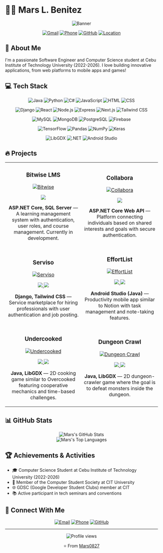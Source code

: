 # 👨‍💻 Mars L. Benitez

<div align="center">
  
  ![Banner](https://img.shields.io/badge/Software%20Engineer-Full%20Stack%20Developer-blueviolet?style=for-the-badge)
  
  [![Gmail](https://img.shields.io/badge/Gmail-marsbenitez0827%40gmail.com-red?style=flat-square&logo=gmail)](mailto:marsbenitez0827@gmail.com)
  [![Phone](https://img.shields.io/badge/Phone-%2B63976%20486%209759-green?style=flat-square&logo=whatsapp)](tel:+63976-486-9759)
  [![GitHub](https://img.shields.io/badge/GitHub-Mars0827-black?style=flat-square&logo=github)](https://github.com/Mars0827)
  [![Location](https://img.shields.io/badge/Location-Cebu%20City,%20Philippines-blue?style=flat-square&logo=google-maps)](https://goo.gl/maps/QaAPnHQGxKbHJ5G27)

</div>

## 🚀 About Me

I'm a passionate Software Engineer and Computer Science student at Cebu Institute of Technology University (2022-2026). I love building innovative applications, from web platforms to mobile apps and games!

## 💻 Tech Stack

<div align="center">

  ![Java](https://img.shields.io/badge/-Java-007396?style=for-the-badge&logo=java&logoColor=white)
  ![Python](https://img.shields.io/badge/-Python-3776AB?style=for-the-badge&logo=python&logoColor=white)
  ![C#](https://img.shields.io/badge/-C%23-239120?style=for-the-badge&logo=c-sharp&logoColor=white)
  ![JavaScript](https://img.shields.io/badge/-JavaScript-F7DF1E?style=for-the-badge&logo=javascript&logoColor=black)
  ![HTML](https://img.shields.io/badge/-HTML5-E34F26?style=for-the-badge&logo=html5&logoColor=white)
  ![CSS](https://img.shields.io/badge/-CSS3-1572B6?style=for-the-badge&logo=css3&logoColor=white)
  
  ![Django](https://img.shields.io/badge/-Django-092E20?style=for-the-badge&logo=django&logoColor=white)
  ![React](https://img.shields.io/badge/-React-61DAFB?style=for-the-badge&logo=react&logoColor=black)
  ![Node.js](https://img.shields.io/badge/-Node.js-339933?style=for-the-badge&logo=nodedotjs&logoColor=white)
  ![Express](https://img.shields.io/badge/-Express-000000?style=for-the-badge&logo=express&logoColor=white)
  ![Next.js](https://img.shields.io/badge/-Next.js-000000?style=for-the-badge&logo=nextdotjs&logoColor=white)
  ![Tailwind CSS](https://img.shields.io/badge/-Tailwind%20CSS-38B2AC?style=for-the-badge&logo=tailwind-css&logoColor=white)
  
  ![MySQL](https://img.shields.io/badge/-MySQL-4479A1?style=for-the-badge&logo=mysql&logoColor=white)
  ![MongoDB](https://img.shields.io/badge/-MongoDB-47A248?style=for-the-badge&logo=mongodb&logoColor=white)
  ![PostgreSQL](https://img.shields.io/badge/-PostgreSQL-336791?style=for-the-badge&logo=postgresql&logoColor=white)
  ![Firebase](https://img.shields.io/badge/-Firebase-FFCA28?style=for-the-badge&logo=firebase&logoColor=black)
  
  ![TensorFlow](https://img.shields.io/badge/-TensorFlow-FF6F00?style=for-the-badge&logo=tensorflow&logoColor=white)
  ![Pandas](https://img.shields.io/badge/-Pandas-150458?style=for-the-badge&logo=pandas&logoColor=white)
  ![NumPy](https://img.shields.io/badge/-NumPy-013243?style=for-the-badge&logo=numpy&logoColor=white)
  ![Keras](https://img.shields.io/badge/-Keras-D00000?style=for-the-badge&logo=keras&logoColor=white)
  
  ![LibGDX](https://img.shields.io/badge/-LibGDX-E73237?style=for-the-badge&logo=java&logoColor=white)
  ![.NET](https://img.shields.io/badge/-.NET-512BD4?style=for-the-badge&logo=dotnet&logoColor=white)
  ![Android Studio](https://img.shields.io/badge/-Android%20Studio-3DDC84?style=for-the-badge&logo=android-studio&logoColor=white)

</div>

## 🔥 Projects

<table>
  <tr>
    <td width="50%">
      <h3 align="center">Bitwise LMS</h3>
      <div align="center">
        <a href="#" target="_blank">
          <img src="https://img.shields.io/badge/Project-LMS-blue?style=for-the-badge&logo=dotnet" alt="Bitwise"/>
        </a>
        <p>
          <a href="#" target="_blank">
            <img src="https://img.shields.io/badge/Code-ASP.NET%20Core-informational?style=flat&logo=dotnet&logoColor=white&color=2bbc8a"/>
          </a>
        </p>
        <p><strong>ASP.NET Core, SQL Server</strong> — A learning management system with authentication, user roles, and course management. Currently in development.</p>
      </div>
    </td>
    <td width="50%">
      <h3 align="center">Collabora</h3>
      <div align="center">
        <a href="#" target="_blank">
          <img src="https://img.shields.io/badge/Project-Collaboration%20Platform-blue?style=for-the-badge&logo=dotnet" alt="Collabora"/>
        </a>
        <p>
          <a href="#" target="_blank">
            <img src="https://img.shields.io/badge/Code-ASP.NET%20Core-informational?style=flat&logo=dotnet&logoColor=white&color=2bbc8a"/>
          </a>
        </p>
        <p><strong>ASP.NET Core Web API</strong> — Platform connecting individuals based on shared interests and goals with secure authentication.</p>
      </div>
    </td>
  </tr>
  
  <tr>
    <td width="50%">
      <h3 align="center">Serviso</h3>
      <div align="center">
        <a href="#" target="_blank">
          <img src="https://img.shields.io/badge/Project-E--commerce-blue?style=for-the-badge&logo=django" alt="Serviso"/>
        </a>
        <p>
          <a href="#" target="_blank">
            <img src="https://img.shields.io/badge/Code-Django-informational?style=flat&logo=django&logoColor=white&color=2bbc8a"/>
          </a>
          <a href="#" target="_blank">
            <img src="https://img.shields.io/badge/Style-Tailwind-informational?style=flat&logo=tailwindcss&logoColor=white&color=2bbc8a"/>
          </a>
        </p>
        <p><strong>Django, Tailwind CSS</strong> — Service marketplace for hiring professionals with user authentication and job posting.</p>
      </div>
    </td>
    <td width="50%">
      <h3 align="center">EffortList</h3>
      <div align="center">
        <a href="#" target="_blank">
          <img src="https://img.shields.io/badge/Project-Productivity%20App-blue?style=for-the-badge&logo=android" alt="EffortList"/>
        </a>
        <p>
          <a href="#" target="_blank">
            <img src="https://img.shields.io/badge/Code-Java-informational?style=flat&logo=java&logoColor=white&color=2bbc8a"/>
          </a>
          <a href="#" target="_blank">
            <img src="https://img.shields.io/badge/Platform-Android-informational?style=flat&logo=android&logoColor=white&color=2bbc8a"/>
          </a>
        </p>
        <p><strong>Android Studio (Java)</strong> — Productivity mobile app similar to Notion with task management and note-taking features.</p>
      </div>
    </td>
  </tr>
  
  <tr>
    <td width="50%">
      <h3 align="center">Undercooked</h3>
      <div align="center">
        <a href="#" target="_blank">
          <img src="https://img.shields.io/badge/Project-Game-blue?style=for-the-badge&logo=java" alt="Undercooked"/>
        </a>
        <p>
          <a href="#" target="_blank">
            <img src="https://img.shields.io/badge/Code-Java-informational?style=flat&logo=java&logoColor=white&color=2bbc8a"/>
          </a>
          <a href="#" target="_blank">
            <img src="https://img.shields.io/badge/Engine-LibGDX-informational?style=flat&logo=java&logoColor=white&color=2bbc8a"/>
          </a>
        </p>
        <p><strong>Java, LibGDX</strong> — 2D cooking game similar to Overcooked featuring cooperative mechanics and time-based challenges.</p>
      </div>
    </td>
    <td width="50%">
      <h3 align="center">Dungeon Crawl</h3>
      <div align="center">
        <a href="#" target="_blank">
          <img src="https://img.shields.io/badge/Project-Game-blue?style=for-the-badge&logo=java" alt="Dungeon Crawl"/>
        </a>
        <p>
          <a href="#" target="_blank">
            <img src="https://img.shields.io/badge/Code-Java-informational?style=flat&logo=java&logoColor=white&color=2bbc8a"/>
          </a>
          <a href="#" target="_blank">
            <img src="https://img.shields.io/badge/Engine-LibGDX-informational?style=flat&logo=java&logoColor=white&color=2bbc8a"/>
          </a>
        </p>
        <p><strong>Java, LibGDX</strong> — 2D dungeon-crawler game where the goal is to defeat monsters inside the dungeon.</p>
      </div>
    </td>
  </tr>
</table>

## 📊 GitHub Stats

<div align="center">
  <img src="https://github-readme-stats.vercel.app/api?username=Mars0827&show_icons=true&count_private=true&hide=issues&theme=radical" alt="Mars's GitHub Stats" />
</div>

<div align="center">
  <img src="https://github-readme-stats.vercel.app/api/top-langs/?username=Mars0827&layout=compact&theme=radical" alt="Mars's Top Languages" />
</div>

## 🏆 Achievements & Activities

- 🎓 Computer Science Student at Cebu Institute of Technology University (2022-2026)
- 👥 Member of the Computer Student Society at CIT University
- 🌐 GDSC (Google Developer Student Clubs) member at CIT
- 📚 Active participant in tech seminars and conventions

## 🔗 Connect With Me

<div align="center">
  
  [![Email](https://img.shields.io/badge/Email-marsbenitez0827%40gmail.com-D14836?style=for-the-badge&logo=gmail&logoColor=white)](mailto:marsbenitez0827@gmail.com)
  [![Phone](https://img.shields.io/badge/Phone-%2B63976%20486%209759-25D366?style=for-the-badge&logo=whatsapp&logoColor=white)](tel:+63976-486-9759)
  [![GitHub](https://img.shields.io/badge/github-%23121011.svg?style=for-the-badge&logo=github&logoColor=white)](https://github.com/Mars0827)

</div>

---

<div align="center">
  <img src="https://komarev.com/ghpvc/?username=Mars0827&color=blueviolet&style=flat-square" alt="Profile views" />
  <p>⭐️ From <a href="https://github.com/Mars0827">Mars0827</a></p>
</div>
